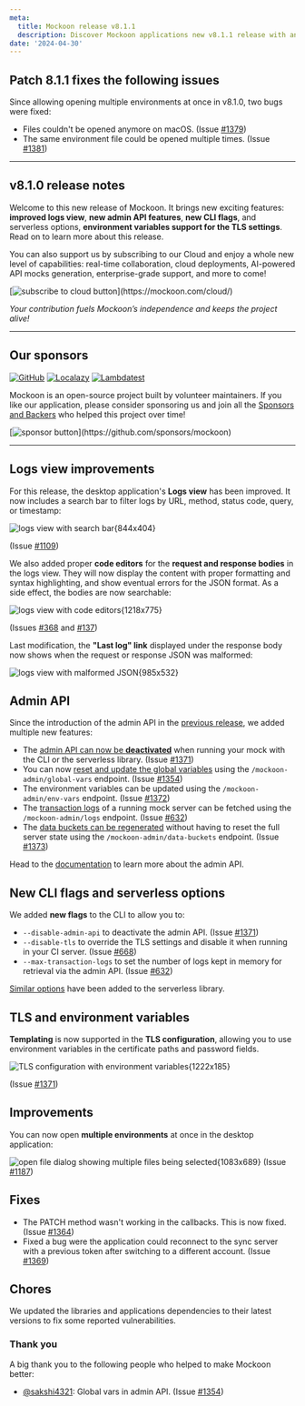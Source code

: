```yaml
---
meta:
  title: Mockoon release v8.1.1
  description: Discover Mockoon applications new v8.1.1 release with an improved logs view, new admin API features, new CLI flags, and serverless options, TLS and environment variables support, and more.
date: '2024-04-30'
---
```


## Patch 8.1.1 fixes the following issues

Since allowing opening multiple environments at once in v8.1.0, two bugs were fixed:

- Files couldn't be opened anymore on macOS. (Issue [#1379](https://github.com/mockoon/mockoon/issues/1379))
- The same environment file could be opened multiple times. (Issue [#1381](https://github.com/mockoon/mockoon/issues/1381))

---

## v8.1.0 release notes

Welcome to this new release of Mockoon. It brings new exciting features: **improved logs view**, **new admin API features**, **new CLI flags**, and serverless options, **environment variables support for the TLS settings**. Read on to learn more about this release.

You can also support us by subscribing to our Cloud and enjoy a whole new level of capabilities: real-time collaboration, cloud deployments, AI-powered API mocks generation, enterprise-grade support, and more to come!

[![subscribe to cloud button](https://mockoon.com/images/cloud-btn-250.png?)](https://mockoon.com/cloud/)

_Your contribution fuels Mockoon’s independence and keeps the project alive!_

---

## Our sponsors

[![GitHub](https://mockoon.com/images/sponsors/github.png)](https://github.blog/2023-04-12-github-accelerator-our-first-cohort-and-whats-next/)
[![Localazy](https://mockoon.com/images/sponsors/localazy.png)](https://localazy.com/register?ref=a9CiDC61gOac-azO)
[![Lambdatest](https://mockoon.com/images/sponsors/lambdatest.png)](https://www.lambdatest.com/)

Mockoon is an open-source project built by volunteer maintainers. If you like our application, please consider sponsoring us and join all the [Sponsors and Backers](https://github.com/mockoon/mockoon/blob/main/backers.md) who helped this project over time!

[![sponsor button](https://mockoon.com/images/sponsor-btn-250.png?)](https://github.com/sponsors/mockoon)

---

## Logs view improvements

For this release, the desktop application's **Logs view** has been improved. It now includes a search bar to filter logs by URL, method, status code, query, or timestamp:

![logs view with search bar{844x404}](/images/releases/8.1.0/filter-logs-by-url.png)

(Issue [#1109](https://github.com/mockoon/mockoon/issues/1109))

We also added proper **code editors** for the **request and response bodies** in the logs view. They will now display the content with proper formatting and syntax highlighting, and show eventual errors for the JSON format. As a side effect, the bodies are now searchable:

![logs view with code editors{1218x775}](/images/releases/8.1.0/code-editors-logs-view.png)

(Issues [#368](https://github.com/mockoon/mockoon/issues/368) and [#137](https://github.com/mockoon/mockoon/issues/137))

Last modification, the **"Last log" link** displayed under the response body now shows when the request or response JSON was malformed:

![logs view with malformed JSON{985x532}](/images/releases/8.1.0/malformed-json-response-link.png)

## Admin API

Since the introduction of the admin API in the [previous release](https://mockoon.com/releases/8.0.0/), we added multiple new features:

- The [admin API can now be **deactivated**](https://mockoon.com/docs/latest/admin-api/overview/#disable-the-admin-api) when running your mock with the CLI or the serverless library. (Issue [#1371](https://github.com/mockoon/mockoon/issues/1371))
- You can now [reset and update the global variables](https://mockoon.com/docs/latest/admin-api/global-variables/) using the `/mockoon-admin/global-vars` endpoint. (Issue [#1354](https://github.com/mockoon/mockoon/issues/1354))
- The environment variables can be updated using the `/mockoon-admin/env-vars` endpoint. (Issue [#1372](https://github.com/mockoon/mockoon/issues/1372))
- The [transaction logs](https://mockoon.com/docs/latest/admin-api/transaction-logs/) of a running mock server can be fetched using the `/mockoon-admin/logs` endpoint. (Issue [#632](https://github.com/mockoon/mockoon/issues/632))
- The [data buckets can be regenerated](https://mockoon.com/docs/latest/admin-api/data-buckets/) without having to reset the full server state using the `/mockoon-admin/data-buckets` endpoint. (Issue [#1373](https://github.com/mockoon/mockoon/issues/1373))

Head to the [documentation](https://mockoon.com/docs/latest/admin-api/overview) to learn more about the admin API.

## New CLI flags and serverless options

We added **new flags** to the CLI to allow you to:

- `--disable-admin-api` to deactivate the admin API. (Issue [#1371](https://github.com/mockoon/mockoon/issues/1371))
- `--disable-tls` to override the TLS settings and disable it when running in your CI server. (Issue [#668](https://github.com/mockoon/mockoon/issues/668))
- `--max-transaction-logs` to set the number of logs kept in memory for retrieval via the admin API. (Issue [#632](https://github.com/mockoon/mockoon/issues/632))

[Similar options](https://github.com/mockoon/mockoon/tree/main/packages/serverless#options) have been added to the serverless library.

## TLS and environment variables

**Templating** is now supported in the **TLS configuration**, allowing you to use environment variables in the certificate paths and password fields.

![TLS configuration with environment variables{1222x185}](/images/releases/8.1.0/tls-env-variables.png)

(Issue [#1371](https://github.com/mockoon/mockoon/issues/1371))

## Improvements

You can now open **multiple environments** at once in the desktop application:

![open file dialog showing multiple files being selected{1083x689}](/images/releases/8.1.0/open-multiple-environments.png)
(Issue [#1187](https://github.com/mockoon/mockoon/issues/1187))

## Fixes

- The PATCH method wasn't working in the callbacks. This is now fixed. (Issue [#1364](https://github.com/mockoon/mockoon/issues/1364))
- Fixed a bug were the application could reconnect to the sync server with a previous token after switching to a different account. (Issue [#1369](https://github.com/mockoon/mockoon/issues/1369))

## Chores

We updated the libraries and applications dependencies to their latest versions to fix some reported vulnerabilities.

### Thank you

A big thank you to the following people who helped to make Mockoon better:

- [@sakshi4321](https://github.com/sakshi4321): Global vars in admin API. (Issue [#1354](https://github.com/mockoon/mockoon/issues/1354))
